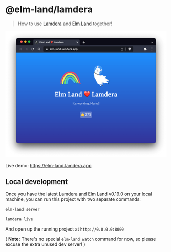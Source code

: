 # @elm-land/lamdera
> How to use [Lamdera](https://lamdera.com/) and [Elm Land](https://elm.land) together!

![A screenshot of the app running](./screenshot.png)

Live demo: https://elm-land.lamdera.app

## Local development

Once you have the latest Lamdera and Elm Land v0.19.0 on your local machine, you can run this project with two separate commands:

```sh
elm-land server
```

```sh
lamdera live
```

And open up the running project at `http://0.0.0.0:8000`


( __Note:__ There's no special `elm-land watch` command for now, so please excuse the extra unused dev server! )
